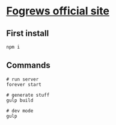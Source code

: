 # [Fogrews official site](https://fogrew.site/)

## First install
``` console
npm i
```

## Commands
``` console
# run server
forever start

# generate stuff
gulp build

# dev mode
gulp
```
